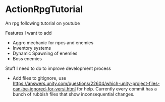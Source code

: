# ActionRpgTutorial
An rpg following tutorial on youtube

Features I want to add
- Aggro mechanic for npcs and enemies
- Inventory systems
- Dynamic Spawning of enemies
- Boss enemies

Stuff I need to do to improve development process
- Add files to gitignore, use https://answers.unity.com/questions/22604/which-unity-project-files-can-be-ignored-for-versi.html for help. Currently every commit has a bunch of rubbish files that show inconsequential changes.
